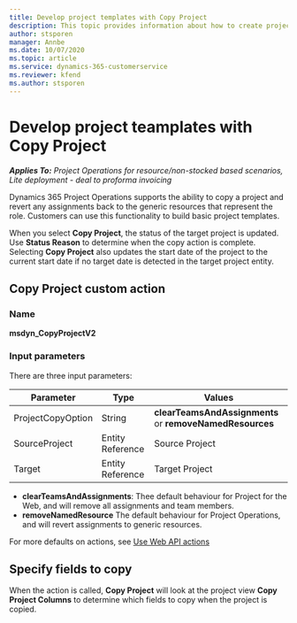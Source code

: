```yaml
---
title: Develop project templates with Copy Project
description: This topic provides information about how to create project templates using the Copy Project custom action.
author: stsporen
manager: Annbe
ms.date: 10/07/2020
ms.topic: article
ms.service: dynamics-365-customerservice
ms.reviewer: kfend 
ms.author: stsporen
---
```


# Develop project teamplates with Copy Project

_**Applies To:** Project Operations for resource/non-stocked based scenarios, Lite deployment - deal to proforma invoicing_

Dynamics 365 Project Operations supports the ability to copy a project and revert any assignments back to the generic resources that represent the role. Customers can use this functionality to build basic project templates.

When you select **Copy Project**, the status of the target project is updated. Use **Status Reason** to determine when the copy action is complete. Selecting **Copy Project** also updates the start date of the project to the current start date if no target date is detected in the target project entity.

## Copy Project custom action 

### Name 

**msdyn_CopyProjectV2**

### Input parameters
There are three input parameters:

| Parameter          | Type   | Values                                                   | 
|--------------------|--------|----------------------------------------------------------|
| ProjectCopyOption  | String | **clearTeamsAndAssignments** or **removeNamedResources** |
| SourceProject      | Entity Reference | Source Project |
| Target             | Entity Reference | Target Project |


- **clearTeamsAndAssignments**: Thee default behaviour for Project for the Web, and will remove all assignments and team members.
- **removeNamedResource** The default behaviour for Project Operations, and will revert assignments to generic resources.

For more defaults on actions, see [Use Web API actions](https://docs.microsoft.com/powerapps/developer/common-data-service/webapi/use-web-api-actions)

## Specify fields to copy 
When the action is called, **Copy Project** will look at the project view **Copy Project Columns** to determine which fields to copy when the project is copied.
